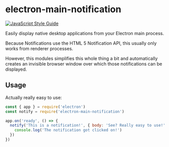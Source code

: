 # electron-main-notification

[![JavaScript Style Guide](https://img.shields.io/badge/code%20style-standard-brightgreen.svg)](http://standardjs.com/)

Easily display native desktop applications from your Electron main process.

Because Notifications use the HTML 5 Notification API, this usually only works
from renderer processes.

However, this modules simplifies this whole thing a bit and automatically
creates an invisible browser window over which those notifications can be
displayed.

## Usage

Actually really easy to use:

```javascript
const { app } = require('electron')
const notify = require('electron-main-notification')

app.on('ready', () => {
  notify('This is a notification!', { body: 'See? Really easy to use!' }, () => {
    console.log('The notification got clicked on!')
  })
})
```
